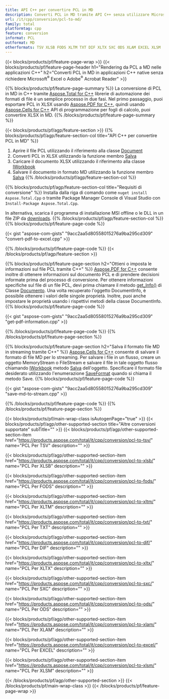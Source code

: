 ```yaml
---
title: API C++ per convertire PCL in MD
description: Converti PCL in MD tramite API C++ senza utilizzare Microsoft Excel o Adobe Reader
url: /it/cpp/conversion/pcl-to-md/
family: total
platformtag: cpp
feature: conversion
informat: PCL
outformat: MD
otherformats: TSV XLSB FODS XLTM TXT DIF XLTX SXC ODS XLAM EXCEL XLSM
---
```

{{< blocks/products/pf/feature-page-wrap >}}
{{< blocks/products/pf/feature-page-header h1="Rendering da PCL a MD nelle applicazioni C++" h2="Converti PCL in MD in applicazioni C++ native senza richiedere Microsoft<sup>&reg;</sup> Excel o Adobe<sup>&reg;</sup> Acrobat Reader" >}}

{{% blocks/products/pf/feature-page-summary %}}
La conversione di PCL in MD in C++ tramite [Aspose.Total for C++](https://products.aspose.com/total/cpp/) librerie di automazione dei formati di file è un semplice processo in due fasi. Nel primo passaggio, puoi esportare PCL in XLSX usando [Aspose.PDF for C++](https://products.aspose.com/pdf/cpp/), quindi usando [Aspose.Cells for C++]( https://products.aspose.com/cells/cpp/) API di programmazione per fogli di calcolo, puoi convertire XLSX in MD. 
{{% /blocks/products/pf/feature-page-summary  %}}

{{< blocks/products/pf/agp/feature-section >}}
{{% blocks/products/pf/agp/feature-section-col title="API C++ per convertire PCL in MD" %}}
1. Aprire il file PCL utilizzando il riferimento alla classe [Document](https://reference.aspose.com/pdf/cpp/class/aspose.pdf.document)
2. Converti PCL in XLSX utilizzando la funzione membro [Salva](https://reference.aspose.com/pdf/cpp/class/aspose.pdf.document#a6383c010776212483f51cc41235924db)
3. Caricare il documento XLSX utilizzando il riferimento alla classe [IWorkbook](https://reference.aspose.com/cells/cpp/class/aspose.cells.i_workbook)
4. Salvare il documento in formato MD utilizzando la funzione membro [Salva](https://reference.aspose.com/cells/cpp/class/aspose.cells.i_workbook#a9460f52a2dec8f4bf623a4905167d997)
{{% /blocks/products/pf/agp/feature-section-col %}}

{{% blocks/products/pf/agp/feature-section-col title="Requisiti di conversione" %}}
Installa dalla riga di comando come ```nuget install Aspose.Total.Cpp``` o tramite Package Manager Console di Visual Studio con ```Install-Package Aspose.Total.Cpp```.

In alternativa, scarica il programma di installazione MSI offline o le DLL in un file ZIP da [downloads](https://downloads.aspose.com/total/cpp).
{{% /blocks/products/pf/agp/feature-section-col %}}
{{% blocks/products/pf/feature-page-code %}}

{{< gist "aspose-com-gists" "9acc2aa5d80558015276a9ba295cd309" "convert-pdf-to-excel.cpp" >}}


{{% /blocks/products/pf/feature-page-code %}}
{{< /blocks/products/pf/agp/feature-section >}}

{{% blocks/products/pf/feature-page-section  h2="Ottieni o imposta le informazioni sul file PCL tramite C++" %}}
[Aspose.PDF for C++](https://products.aspose.com/pdf/cpp/) consente inoltre di ottenere informazioni sul documento PCL e di prendere decisioni informate prima del processo di conversione. Per ottenere informazioni specifiche sul file di un file PCL, devi prima chiamare il metodo [get_Info()](https://reference.aspose.com/pdf/cpp/class/aspose.pdf.document#ae7a6ba620499ffa0dbaa5c813ee96c4a) di Classe [Documento](https://reference.aspose.com/pdf/cpp/class/aspose.pdf.document). Una volta recuperato l'oggetto DocumentInfo, è possibile ottenere i valori delle singole proprietà. Inoltre, puoi anche impostare le proprietà usando i rispettivi metodi della classe DocumentInfo.
{{% blocks/products/pf/feature-page-code %}}

{{< gist "aspose-com-gists" "9acc2aa5d80558015276a9ba295cd309" "get-pdf-information.cpp" >}}
{{% /blocks/products/pf/feature-page-code  %}}
{{% /blocks/products/pf/feature-page-section %}}

{{% blocks/products/pf/feature-page-section  h2="Salva il formato file MD in streaming tramite C++" %}}
[Aspose.Cells for C++](https://products.aspose.com/cells/net/) consente di salvare il formato di file MD per lo streaming. Per salvare i file in un flusso, creare un oggetto MemoryStream o FileStream e salvare il file in tale oggetto flusso chiamando [IWorkbook](https://reference.aspose.com/cells/cpp/class/aspose.cells.i_workbook) metodo [Salva](https://reference.aspose.com/cells/cpp/class/aspose.cells.i_workbook#a77072cfb929787df9ad1f38b02f58349) dell'oggetto. Specificare il formato file desiderato utilizzando l'enumerazione [SaveFormat](https://reference.aspose.com/cells/cpp/namespace/aspose.cells#a11cae527e4e68f1adcac8f47ea64481a) quando si chiama il metodo Save.
{{% blocks/products/pf/feature-page-code %}}

{{< gist "aspose-com-gists" "9acc2aa5d80558015276a9ba295cd309" "save-md-to-stream.cpp" >}}
{{% /blocks/products/pf/feature-page-code  %}}
{{% /blocks/products/pf/feature-page-section %}}

{{< blocks/products/pf/main-wrap-class isAutogenPage="true" >}}
{{< blocks/products/pf/agp/other-supported-section title="Altre conversioni supportate" subTitle="" >}}
{{< blocks/products/pf/agp/other-supported-section-item href="https://products.aspose.com/total/it/cpp/conversion/pcl-to-tsv/" name="PCL Per TSV" description="" >}}

{{< blocks/products/pf/agp/other-supported-section-item href="https://products.aspose.com/total/it/cpp/conversion/pcl-to-xlsb/" name="PCL Per XLSB" description="" >}}

{{< blocks/products/pf/agp/other-supported-section-item href="https://products.aspose.com/total/it/cpp/conversion/pcl-to-fods/" name="PCL Per FODS" description="" >}}

{{< blocks/products/pf/agp/other-supported-section-item href="https://products.aspose.com/total/it/cpp/conversion/pcl-to-xltm/" name="PCL Per XLTM" description="" >}}

{{< blocks/products/pf/agp/other-supported-section-item href="https://products.aspose.com/total/it/cpp/conversion/pcl-to-txt/" name="PCL Per TXT" description="" >}}

{{< blocks/products/pf/agp/other-supported-section-item href="https://products.aspose.com/total/it/cpp/conversion/pcl-to-dif/" name="PCL Per DIF" description="" >}}

{{< blocks/products/pf/agp/other-supported-section-item href="https://products.aspose.com/total/it/cpp/conversion/pcl-to-xltx/" name="PCL Per XLTX" description="" >}}

{{< blocks/products/pf/agp/other-supported-section-item href="https://products.aspose.com/total/it/cpp/conversion/pcl-to-sxc/" name="PCL Per SXC" description="" >}}

{{< blocks/products/pf/agp/other-supported-section-item href="https://products.aspose.com/total/it/cpp/conversion/pcl-to-ods/" name="PCL Per ODS" description="" >}}

{{< blocks/products/pf/agp/other-supported-section-item href="https://products.aspose.com/total/it/cpp/conversion/pcl-to-xlam/" name="PCL Per XLAM" description="" >}}

{{< blocks/products/pf/agp/other-supported-section-item href="https://products.aspose.com/total/it/cpp/conversion/pcl-to-excel/" name="PCL Per EXCEL" description="" >}}

{{< blocks/products/pf/agp/other-supported-section-item href="https://products.aspose.com/total/it/cpp/conversion/pcl-to-xlsm/" name="PCL Per XLSM" description="" >}}


{{< /blocks/products/pf/agp/other-supported-section >}}
{{< /blocks/products/pf/main-wrap-class >}}
{{< /blocks/products/pf/feature-page-wrap >}}